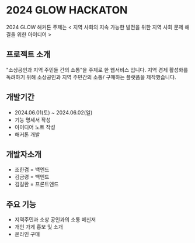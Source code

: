 # 2024 GLOW HACKATON
2024 GLOW 해커톤 주제는 < 지역 사회의 지속 가능한 발전을 위한 지역 사회 문제 해결을 위한 아이디어 > 

## 프로젝트 소개
"소상공인과 지역 주민들 간의 소통"을 주제로 한 웹서비스 입니다. 지역 경제 활성화를 독려하기 위해 소상공인과 지역 주민간의 소통/ 구매하는 플랫폼을 제작했습니다.


## 개발기간
- 2024.06.01(토) ~ 2024.06.02(일)
- 기능 명세서 작성
- 아이디어 노트 작성
- 해커톤 개발

## 개발자소개
- 조한겸 = 백엔드
- 김금령 = 백엔드
- 김길환 = 프론트엔드

## 주요 기능
- 지역주민과 소상 공인과의 소통 메신저
- 개인 가게 홍보 및 소개
- 온라인 구매
